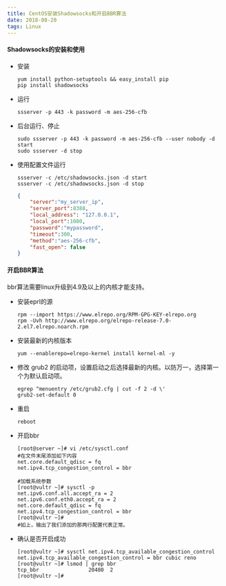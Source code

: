 ```yaml
---
title: CentOS安装Shadowsocks和开启BBR算法
date: 2018-08-20
tags: Linux
---
```






#### Shadowsocks的安装和使用

- 安装

  ```shell
  yum install python-setuptools && easy_install pip
  pip install shadowsocks
  ```

  <!-- more -->

- 运行

  ```shell
  ssserver -p 443 -k password -m aes-256-cfb
  ```

  

- 后台运行、停止

  ```shell
  sudo ssserver -p 443 -k password -m aes-256-cfb --user nobody -d start
  sudo ssserver -d stop
  ```

- 使用配置文件运行

  ```shell
  ssserver -c /etc/shadowsocks.json -d start
  ssserver -c /etc/shadowsocks.json -d stop
  ```

  ```json
  {
      "server":"my_server_ip",
      "server_port":8388,
      "local_address": "127.0.0.1",
      "local_port":1080,
      "password":"mypassword",
      "timeout":300,
      "method":"aes-256-cfb",
      "fast_open": false
  }
  ```

  

#### 开启BBR算法

bbr算法需要linux升级到4.9及以上的内核才能支持。

- 安装eprl的源

  ```shell
  rpm --import https://www.elrepo.org/RPM-GPG-KEY-elrepo.org
  rpm -Uvh http://www.elrepo.org/elrepo-release-7.0-2.el7.elrepo.noarch.rpm
  ```

  

- 安装最新的内核版本

  ```shell
  yum --enablerepo=elrepo-kernel install kernel-ml -y
  ```

  

- 修改 grub2 的启动项，设置启动之后选择最新的内核。以防万一，选择第一个为默认启动项。

  ```shell
  egrep ^menuentry /etc/grub2.cfg | cut -f 2 -d \'
  grub2-set-default 0
  ```

  

- 重启

  ```shell
  reboot
  ```

  

- 开启bbr

  ```shell
  [root@server ~]# vi /etc/sysctl.conf
  #在文件末尾添加如下内容
  net.core.default_qdisc = fq
  net.ipv4.tcp_congestion_control = bbr
  
  #加载系统参数
  [root@vultr ~]# sysctl -p
  net.ipv6.conf.all.accept_ra = 2
  net.ipv6.conf.eth0.accept_ra = 2
  net.core.default_qdisc = fq
  net.ipv4.tcp_congestion_control = bbr
  [root@vultr ~]#
  #如上，输出了我们添加的那两行配置代表正常。
  ```

  

- 确认是否开启成功

  ```shell
  [root@vultr ~]# sysctl net.ipv4.tcp_available_congestion_control
  net.ipv4.tcp_available_congestion_control = bbr cubic reno
  [root@vultr ~]# lsmod | grep bbr
  tcp_bbr                20480  2
  [root@vultr ~]#
  ```

  